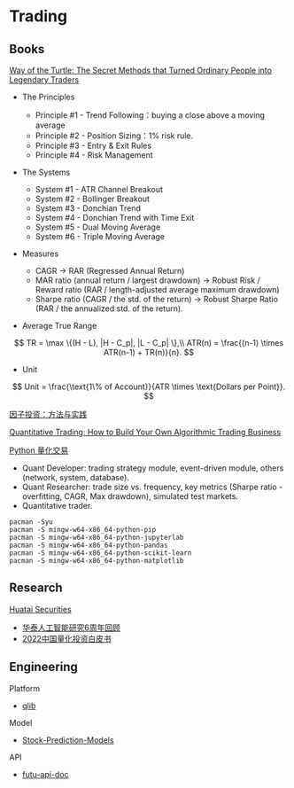 # Trading

## Books

[Way of the Turtle: The Secret Methods that Turned Ordinary People into Legendary Traders](https://weread.qq.com/web/bookDetail/a7f3237059b445a7fe05e36)

* The Principles
  * Principle #1 - Trend Following：buying a close above a moving average
  * Principle #2 - Position Sizing：1% risk rule.
  * Principle #3 - Entry & Exit Rules
  * Principle #4 - Risk Management

* The Systems
  * System #1 - ATR Channel Breakout
  * System #2 - Bollinger Breakout
  * System #3 - Donchian Trend
  * System #4 - Donchian Trend with Time Exit
  * System #5 - Dual Moving Average
  * System #6 - Triple Moving Average

* Measures
  * CAGR -> RAR (Regressed Annual Return)
  * MAR ratio (annual return / largest drawdown) -> Robust Risk / Reward ratio (RAR /  length-adjusted average maximum drawdown)
  * Sharpe ratio (CAGR / the std. of the return) -> Robust Sharpe Ratio (RAR / the annualized std. of the return).

* Average True Range

$$
TR = \max \{(H - L), |H - C_p|, |L - C_p| \},\\
ATR(n) = \frac{(n-1) \times ATR(n-1) + TR(n)}{n}.
$$

* Unit

$$
Unit = \frac{\text{1\% of Account}}{ATR \times \text{Dollars per Point}}.
$$

[因子投资：方法与实践](https://weread.qq.com/web/bookDetail/a0532d80720439a9a055795)

[Quantitative Trading: How to Build Your Own Algorithmic Trading Business](https://weread.qq.com/web/bookDetail/183325e0811e1a570g013878)

[Python 量化交易](https://weread.qq.com/web/bookDetail/c6332ff07191463ac6344e4)

* Quant Developer: trading strategy module, event-driven module, others (network, system, database).
* Quant Researcher: trade size vs. frequency, key metrics (Sharpe ratio - overfitting, CAGR, Max drawdown), simulated test markets.
* Quantitative trader.

```shell
pacman -Syu
pacman -S mingw-w64-x86_64-python-pip
pacman -S mingw-w64-x86_64-python-jupyterlab
pacman -S mingw-w64-x86_64-python-pandas
pacman -S mingw-w64-x86_64-python-scikit-learn
pacman -S mingw-w64-x86_64-python-matplotlib
```

## Research

[Huatai Securities](https://inst.htsc.com/research)

* [华泰人工智能研究6周年回顾](https://inst.htsc.com/research/report?reportId=3810458132)
* [2022中国量化投资白皮书](https://bigquant.com/quantwhitepaper/2022)

## Engineering

Platform

* [qlib](https://github.com/microsoft/qlib)

Model

* [Stock-Prediction-Models](https://github.com/huseinzol05/Stock-Prediction-Models#data-explorations)

API

* [futu-api-doc](https://openapi.futunn.com/futu-api-doc/)
